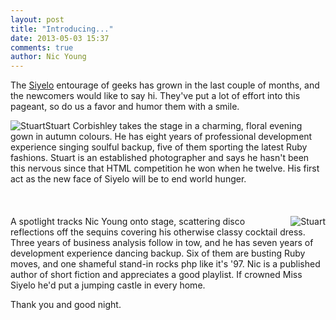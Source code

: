 ```yaml
---
layout: post
title: "Introducing..."
date: 2013-05-03 15:37
comments: true
author: Nic Young
---
```


The [Siyelo](http://siyelo.com) entourage of geeks has grown in the last couple of months, and the newcomers would like to say hi. They've put a lot of effort into this pageant, so do us a favor and humor them with a smile.

<img style="float:left; clear:right;" src="images/posts/stu_pageant.jpg" alt="Stuart"/>Stuart Corbishley takes the stage in a charming, floral evening gown in autumn colours. He has eight years of professional development experience singing soulful backup, five of them sporting the latest Ruby fashions. Stuart is an established photographer and says he hasn't been this nervous since that HTML competition he won when he twelve. His first act as the new face of Siyelo will be to end world hunger.  
<br clear="left"/>
<br/>
<br/>
<img style="float:right; clear:left;" src="images/posts/nic_pageant.jpg" alt="Stuart"/>A spotlight tracks Nic Young onto stage, scattering disco reflections off the sequins covering his otherwise classy cocktail dress. Three years of business analysis follow in tow, and he has seven years of development experience dancing backup. Six of them are busting Ruby moves, and one shameful stand-in rocks php like it's '97. Nic is a published author of short fiction and appreciates a good playlist. If crowned Miss Siyelo he'd put a jumping castle in every home.  

Thank you and good night.
